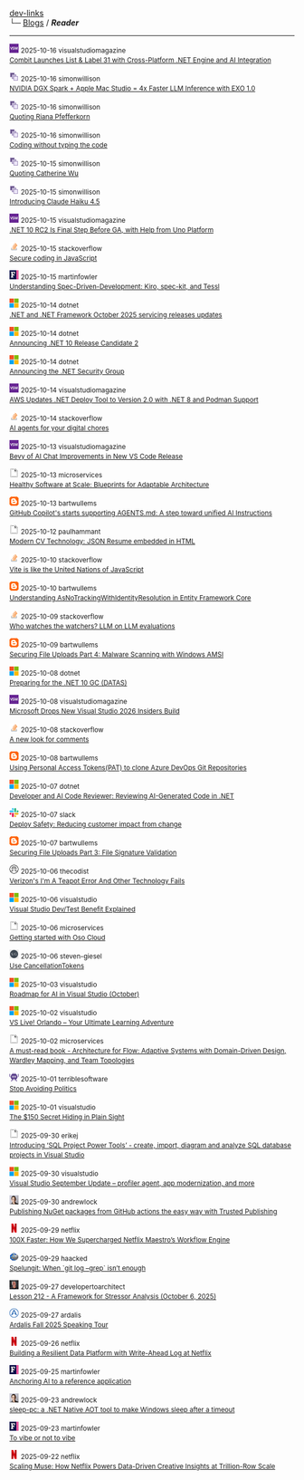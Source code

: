
[dev-links](https://github.com/jurakovic/dev-links/blob/master/README.md#content)  
└─ [Blogs](https://github.com/jurakovic/dev-links/blob/master/README.md#blogs) / ***Reader***  

* * *

![icon](https://raw.githubusercontent.com/jurakovic/dev-links/refs/heads/master/favicons/visualstudiomagazine.png) <small>2025-10-16 visualstudiomagazine</small>  
<small>[Combit Launches List & Label 31 with Cross-Platform .NET Engine and AI Integration](https://visualstudiomagazine.com/Articles/2025/10/16/Combit-Launches-List-Label-31-with-Cross-Platform-NET-Engine-and-AI-Integration.aspx)</small>

![icon](https://raw.githubusercontent.com/jurakovic/dev-links/refs/heads/master/favicons/simonwillison.png) <small>2025-10-16 simonwillison</small>  
<small>[NVIDIA DGX Spark + Apple Mac Studio = 4x Faster LLM Inference with EXO 1.0](https://simonwillison.net/2025/Oct/16/nvidia-dgx-spark-apple-mac-studio/#atom-everything)</small>

![icon](https://raw.githubusercontent.com/jurakovic/dev-links/refs/heads/master/favicons/simonwillison.png) <small>2025-10-16 simonwillison</small>  
<small>[Quoting Riana Pfefferkorn](https://simonwillison.net/2025/Oct/16/riana-pfefferkorn/#atom-everything)</small>

![icon](https://raw.githubusercontent.com/jurakovic/dev-links/refs/heads/master/favicons/simonwillison.png) <small>2025-10-16 simonwillison</small>  
<small>[Coding without typing the code](https://simonwillison.net/2025/Oct/16/coding-without-typing-the-code/#atom-everything)</small>

![icon](https://raw.githubusercontent.com/jurakovic/dev-links/refs/heads/master/favicons/simonwillison.png) <small>2025-10-15 simonwillison</small>  
<small>[Quoting Catherine Wu](https://simonwillison.net/2025/Oct/15/catherine-wu/#atom-everything)</small>

![icon](https://raw.githubusercontent.com/jurakovic/dev-links/refs/heads/master/favicons/simonwillison.png) <small>2025-10-15 simonwillison</small>  
<small>[Introducing Claude Haiku 4.5](https://simonwillison.net/2025/Oct/15/claude-haiku-45/#atom-everything)</small>

![icon](https://raw.githubusercontent.com/jurakovic/dev-links/refs/heads/master/favicons/visualstudiomagazine.png) <small>2025-10-15 visualstudiomagazine</small>  
<small>[.NET 10 RC2 Is Final Step Before GA, with Help from Uno Platform](https://visualstudiomagazine.com/Articles/2025/10/15/NET-10-RC2-Is-Final-Step-Before-GA-with-Help-from-Uno-Platform.aspx)</small>

![icon](https://raw.githubusercontent.com/jurakovic/dev-links/refs/heads/master/favicons/stackoverflow.png) <small>2025-10-15 stackoverflow</small>  
<small>[Secure coding in JavaScript](https://stackoverflow.blog/2025/10/15/secure-coding-in-javascript/)</small>

![icon](https://raw.githubusercontent.com/jurakovic/dev-links/refs/heads/master/favicons/martinfowler.png) <small>2025-10-15 martinfowler</small>  
<small>[Understanding Spec-Driven-Development: Kiro, spec-kit, and Tessl](https://martinfowler.com/articles/exploring-gen-ai/sdd-3-tools.html)</small>

![icon](https://raw.githubusercontent.com/jurakovic/dev-links/refs/heads/master/favicons/microsoft.png) <small>2025-10-14 dotnet</small>  
<small>[.NET and .NET Framework October 2025 servicing releases updates](https://devblogs.microsoft.com/dotnet/dotnet-and-dotnet-framework-october-2025-servicing-updates/)</small>

![icon](https://raw.githubusercontent.com/jurakovic/dev-links/refs/heads/master/favicons/microsoft.png) <small>2025-10-14 dotnet</small>  
<small>[Announcing .NET 10 Release Candidate 2](https://devblogs.microsoft.com/dotnet/dotnet-10-rc-2/)</small>

![icon](https://raw.githubusercontent.com/jurakovic/dev-links/refs/heads/master/favicons/microsoft.png) <small>2025-10-14 dotnet</small>  
<small>[Announcing the .NET Security Group](https://devblogs.microsoft.com/dotnet/announcing-dotnet-security-group/)</small>

![icon](https://raw.githubusercontent.com/jurakovic/dev-links/refs/heads/master/favicons/visualstudiomagazine.png) <small>2025-10-14 visualstudiomagazine</small>  
<small>[AWS Updates .NET Deploy Tool to Version 2.0 with .NET 8 and Podman Support](https://visualstudiomagazine.com/Articles/2025/10/14/AWS-Updates-NET-Deploy-Tool-to-Version-2-0-with-NET-8-and-Podman-Support.aspx)</small>

![icon](https://raw.githubusercontent.com/jurakovic/dev-links/refs/heads/master/favicons/stackoverflow.png) <small>2025-10-14 stackoverflow</small>  
<small>[AI agents for your digital chores](https://stackoverflow.blog/2025/10/14/ai-agents-for-your-digital-chores/)</small>

![icon](https://raw.githubusercontent.com/jurakovic/dev-links/refs/heads/master/favicons/visualstudiomagazine.png) <small>2025-10-13 visualstudiomagazine</small>  
<small>[Bevy of AI Chat Improvements in New VS Code Release](https://visualstudiomagazine.com/Articles/2025/10/13/Bevy-of-AI-Chat-Improvements-in-New-VS-Code-Release.aspx)</small>

![icon](https://raw.githubusercontent.com/jurakovic/dev-links/refs/heads/master/favicons/blank.png) <small>2025-10-13 microservices</small>  
<small>[Healthy Software at Scale: Blueprints for Adaptable Architecture](http://microservices.io//post/architecture/2025/10/13/healthy-software-at-scale-blueprints-for-adaptable-architecture.html)</small>

![icon](https://raw.githubusercontent.com/jurakovic/dev-links/refs/heads/master/favicons/blogspot.png) <small>2025-10-13 bartwullems</small>  
<small>[GitHub Copilot's starts supporting AGENTS.md: A step toward unified AI Instructions](https://bartwullems.blogspot.com/2025/10/github-copilots-starts-supporting.html)</small>

![icon](https://raw.githubusercontent.com/jurakovic/dev-links/refs/heads/master/favicons/blank.png) <small>2025-10-12 paulhammant</small>  
<small>[Modern CV Technology: JSON Resume embedded in HTML](https://paulhammant.com/2025/10/12/modern-cv-tech-json-resume-schema/)</small>

![icon](https://raw.githubusercontent.com/jurakovic/dev-links/refs/heads/master/favicons/stackoverflow.png) <small>2025-10-10 stackoverflow</small>  
<small>[Vite is like the United Nations of JavaScript](https://stackoverflow.blog/2025/10/10/vite-is-like-the-united-nations-of-javascript/)</small>

![icon](https://raw.githubusercontent.com/jurakovic/dev-links/refs/heads/master/favicons/blogspot.png) <small>2025-10-10 bartwullems</small>  
<small>[Understanding AsNoTrackingWithIdentityResolution in Entity Framework Core](https://bartwullems.blogspot.com/2025/10/understanding-asnotrackingwithidentityr.html)</small>

![icon](https://raw.githubusercontent.com/jurakovic/dev-links/refs/heads/master/favicons/stackoverflow.png) <small>2025-10-09 stackoverflow</small>  
<small>[Who watches the watchers? LLM on LLM evaluations](https://stackoverflow.blog/2025/10/09/who-watches-the-watchers-llm-on-llm-evaluations/)</small>

![icon](https://raw.githubusercontent.com/jurakovic/dev-links/refs/heads/master/favicons/blogspot.png) <small>2025-10-09 bartwullems</small>  
<small>[Securing File Uploads Part 4: Malware Scanning with Windows AMSI](https://bartwullems.blogspot.com/2025/10/securing-file-uploads-part-4-malware.html)</small>

![icon](https://raw.githubusercontent.com/jurakovic/dev-links/refs/heads/master/favicons/microsoft.png) <small>2025-10-08 dotnet</small>  
<small>[Preparing for the .NET 10 GC (DATAS)](https://devblogs.microsoft.com/dotnet/preparing-for-dotnet-10-gc/)</small>

![icon](https://raw.githubusercontent.com/jurakovic/dev-links/refs/heads/master/favicons/visualstudiomagazine.png) <small>2025-10-08 visualstudiomagazine</small>  
<small>[Microsoft Drops New Visual Studio 2026 Insiders Build](https://visualstudiomagazine.com/Articles/2025/10/08/Microsoft-Drops-New-Visual-Studio-2026-Insiders-Build.aspx)</small>

![icon](https://raw.githubusercontent.com/jurakovic/dev-links/refs/heads/master/favicons/stackoverflow.png) <small>2025-10-08 stackoverflow</small>  
<small>[A new look for comments](https://stackoverflow.blog/2025/10/08/a-new-look-for-comments/)</small>

![icon](https://raw.githubusercontent.com/jurakovic/dev-links/refs/heads/master/favicons/blogspot.png) <small>2025-10-08 bartwullems</small>  
<small>[Using Personal Access Tokens(PAT) to clone Azure DevOps Git Repositories](https://bartwullems.blogspot.com/2025/10/using-personal-access-tokenspat-to.html)</small>

![icon](https://raw.githubusercontent.com/jurakovic/dev-links/refs/heads/master/favicons/microsoft.png) <small>2025-10-07 dotnet</small>  
<small>[Developer and AI Code Reviewer: Reviewing AI-Generated Code in .NET](https://devblogs.microsoft.com/dotnet/developer-and-ai-code-reviewer-reviewing-ai-generated-code-in-dotnet/)</small>

![icon](https://raw.githubusercontent.com/jurakovic/dev-links/refs/heads/master/favicons/slack.png) <small>2025-10-07 slack</small>  
<small>[Deploy Safety: Reducing customer impact from change](https://slack.engineering/deploy-safety/)</small>

![icon](https://raw.githubusercontent.com/jurakovic/dev-links/refs/heads/master/favicons/blogspot.png) <small>2025-10-07 bartwullems</small>  
<small>[Securing File Uploads Part 3: File Signature Validation](https://bartwullems.blogspot.com/2025/10/securing-file-uploads-part-3-file.html)</small>

![icon](https://raw.githubusercontent.com/jurakovic/dev-links/refs/heads/master/favicons/thecodist.png) <small>2025-10-06 thecodist</small>  
<small>[Verizon's I'm A Teapot Error And Other Technology Fails](https://thecodist.com/verizons-im-a-teapot-error-and-other-technology-fails/)</small>

![icon](https://raw.githubusercontent.com/jurakovic/dev-links/refs/heads/master/favicons/microsoft.png) <small>2025-10-06 visualstudio</small>  
<small>[Visual Studio Dev/Test Benefit Explained](https://devblogs.microsoft.com/visualstudio/visual-studio-dev-test-benefit-explained/)</small>

![icon](https://raw.githubusercontent.com/jurakovic/dev-links/refs/heads/master/favicons/blank.png) <small>2025-10-06 microservices</small>  
<small>[Getting started with Oso Cloud](http://microservices.io//post/architecture/2025/10/06/getting-started-with-oso-cloud.html)</small>

![icon](https://raw.githubusercontent.com/jurakovic/dev-links/refs/heads/master/favicons/steven-giesel.png) <small>2025-10-06 steven-giesel</small>  
<small>[Use CancellationTokens](https://steven-giesel.com/blogPost/080baaef-27d4-4d98-b0a8-9c3ab96c335e)</small>

![icon](https://raw.githubusercontent.com/jurakovic/dev-links/refs/heads/master/favicons/microsoft.png) <small>2025-10-03 visualstudio</small>  
<small>[Roadmap for AI in Visual Studio (October)](https://devblogs.microsoft.com/visualstudio/roadmap-for-ai-in-visual-studio-october/)</small>

![icon](https://raw.githubusercontent.com/jurakovic/dev-links/refs/heads/master/favicons/microsoft.png) <small>2025-10-02 visualstudio</small>  
<small>[VS Live! Orlando – Your Ultimate Learning Adventure](https://devblogs.microsoft.com/visualstudio/visual-studio-live-orlando-2025/)</small>

![icon](https://raw.githubusercontent.com/jurakovic/dev-links/refs/heads/master/favicons/blank.png) <small>2025-10-02 microservices</small>  
<small>[A must-read book - Architecture for Flow: Adaptive Systems with Domain-Driven Design, Wardley Mapping, and Team Topologies](http://microservices.io//post/architecture/2025/10/02/must-read-book-architecture-for-flow.html)</small>

![icon](https://raw.githubusercontent.com/jurakovic/dev-links/refs/heads/master/favicons/terriblesoftware.png) <small>2025-10-01 terriblesoftware</small>  
<small>[Stop Avoiding Politics](https://terriblesoftware.org/2025/10/01/stop-avoiding-politics/)</small>

![icon](https://raw.githubusercontent.com/jurakovic/dev-links/refs/heads/master/favicons/microsoft.png) <small>2025-10-01 visualstudio</small>  
<small>[The $150 Secret Hiding in Plain Sight](https://devblogs.microsoft.com/visualstudio/unlock-vss-benefits-myvisualstudio/)</small>

![icon](https://raw.githubusercontent.com/jurakovic/dev-links/refs/heads/master/favicons/blank.png) <small>2025-09-30 erikej</small>  
<small>[Introducing ‘SQL Project Power Tools’ - create, import, diagram and analyze SQL database projects in Visual Studio](https://erikej.github.io/dotnet/dacfx/sqlserver/visualstudio/2025/09/30/sqlproj-power-tools-visualstudio.html)</small>

![icon](https://raw.githubusercontent.com/jurakovic/dev-links/refs/heads/master/favicons/microsoft.png) <small>2025-09-30 visualstudio</small>  
<small>[Visual Studio September Update – profiler agent, app modernization, and more](https://devblogs.microsoft.com/visualstudio/visual-studio-september-update/)</small>

![icon](https://raw.githubusercontent.com/jurakovic/dev-links/refs/heads/master/favicons/andrewlock.png) <small>2025-09-30 andrewlock</small>  
<small>[Publishing NuGet packages from GitHub actions the easy way with Trusted Publishing](https://andrewlock.net/easily-publishing-nuget-packages-from-github-actions-with-trusted-publishing/)</small>

![icon](https://raw.githubusercontent.com/jurakovic/dev-links/refs/heads/master/favicons/netflix.png) <small>2025-09-29 netflix</small>  
<small>[100X Faster: How We Supercharged Netflix Maestro’s Workflow Engine](https://netflixtechblog.com/100x-faster-how-we-supercharged-netflix-maestros-workflow-engine-028e9637f041?source=rss----2615bd06b42e---4)</small>

![icon](https://raw.githubusercontent.com/jurakovic/dev-links/refs/heads/master/favicons/haacked.png) <small>2025-09-29 haacked</small>  
<small>[Spelungit: When \`git log –grep\` isn’t enough](https://haacked.com/archive/2025/09/29/announcing-spelungit/)</small>

![icon](https://raw.githubusercontent.com/jurakovic/dev-links/refs/heads/master/favicons/developertoarchitect.png) <small>2025-09-27 developertoarchitect</small>  
<small>[Lesson 212 - A Framework for Stressor Analysis (October 6, 2025)](http://www.developertoarchitect.com/lessons/lesson212.html)</small>

![icon](https://raw.githubusercontent.com/jurakovic/dev-links/refs/heads/master/favicons/ardalis.png) <small>2025-09-27 ardalis</small>  
<small>[Ardalis Fall 2025 Speaking Tour](https://ardalis.com/ardalis-fall-2025-speaking-tour/)</small>

![icon](https://raw.githubusercontent.com/jurakovic/dev-links/refs/heads/master/favicons/netflix.png) <small>2025-09-26 netflix</small>  
<small>[Building a Resilient Data Platform with Write-Ahead Log at Netflix](https://netflixtechblog.com/building-a-resilient-data-platform-with-write-ahead-log-at-netflix-127b6712359a?source=rss----2615bd06b42e---4)</small>

![icon](https://raw.githubusercontent.com/jurakovic/dev-links/refs/heads/master/favicons/martinfowler.png) <small>2025-09-25 martinfowler</small>  
<small>[Anchoring AI to a reference application](https://martinfowler.com/articles/exploring-gen-ai/anchoring-to-reference.html)</small>

![icon](https://raw.githubusercontent.com/jurakovic/dev-links/refs/heads/master/favicons/andrewlock.png) <small>2025-09-23 andrewlock</small>  
<small>[sleep-pc: a .NET Native AOT tool to make Windows sleep after a timeout](https://andrewlock.net/sleep-pc-a-dotnet-tool-to-make-windows-sleep-after-a-timeout/)</small>

![icon](https://raw.githubusercontent.com/jurakovic/dev-links/refs/heads/master/favicons/martinfowler.png) <small>2025-09-23 martinfowler</small>  
<small>[To vibe or not to vibe](https://martinfowler.com/articles/exploring-gen-ai/to-vibe-or-not-vibe.html)</small>

![icon](https://raw.githubusercontent.com/jurakovic/dev-links/refs/heads/master/favicons/netflix.png) <small>2025-09-22 netflix</small>  
<small>[Scaling Muse: How Netflix Powers Data-Driven Creative Insights at Trillion-Row Scale](https://netflixtechblog.com/scaling-muse-how-netflix-powers-data-driven-creative-insights-at-trillion-row-scale-aa9ad326fd77?source=rss----2615bd06b42e---4)</small>

